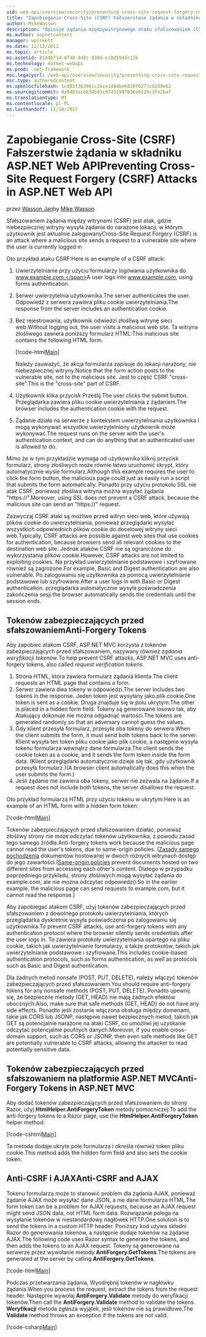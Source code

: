 ```yaml
---
uid: web-api/overview/security/preventing-cross-site-request-forgery-csrf-attacks
title: "Zapobieganie Cross-Site (CSRF) Fałszerstwie żądania w składniku ASP.NET Web API | Dokumentacja firmy Microsoft"
author: MikeWasson
description: "Opisuje żądania międzywitrynowego ataku sfałszowaniem (CSRF) oraz wdrożenie środków anti-CSRF w interfejsu API sieci Web platformy ASP.NET."
ms.author: aspnetcontent
manager: wpickett
ms.date: 12/12/2012
ms.topic: article
ms.assetid: 81d46f14-8f48-4d8c-830d-cc8d594dc11b
ms.technology: dotnet-webapi
ms.prod: .net-framework
msc.legacyurl: /web-api/overview/security/preventing-cross-site-request-forgery-csrf-attacks
msc.type: authoredcontent
ms.openlocfilehash: 1cd03f3b396cc2ece1d8dbe6820f6277c02d8e62
ms.sourcegitcommit: 9a9483aceb34591c97451997036a9120c3fe2baf
ms.translationtype: MT
ms.contentlocale: pl-PL
ms.lasthandoff: 11/10/2017
---
```

<a name="preventing-cross-site-request-forgery-csrf-attacks-in-aspnet-web-api"></a><span data-ttu-id="b5e14-103">Zapobieganie Cross-Site (CSRF) Fałszerstwie żądania w składniku ASP.NET Web API</span><span class="sxs-lookup"><span data-stu-id="b5e14-103">Preventing Cross-Site Request Forgery (CSRF) Attacks in ASP.NET Web API</span></span>
====================
<span data-ttu-id="b5e14-104">przez [Wasson Jan](https://github.com/MikeWasson)</span><span class="sxs-lookup"><span data-stu-id="b5e14-104">by [Mike Wasson](https://github.com/MikeWasson)</span></span>

<span data-ttu-id="b5e14-105">Sfałszowaniem żądania między witrynami (CSRF) jest atak, gdzie niebezpiecznej witryny wysyła żądanie do narażone lokacji, w którym użytkownik jest aktualnie zalogowany</span><span class="sxs-lookup"><span data-stu-id="b5e14-105">Cross-Site Request Forgery (CSRF) is an attack where a malicious site sends a request to a vulnerable site where the user is currently logged in</span></span>

<span data-ttu-id="b5e14-106">Oto przykład ataku CSRF:</span><span class="sxs-lookup"><span data-stu-id="b5e14-106">Here is an example of a CSRF attack:</span></span>

1. <span data-ttu-id="b5e14-107">Uwierzytelnianie przy użyciu formularzy logowania użytkownika do www.example.com.</span><span class="sxs-lookup"><span data-stu-id="b5e14-107">A user logs into www.example.com, using forms authentication.</span></span>
2. <span data-ttu-id="b5e14-108">Serwer uwierzytelnia użytkownika.</span><span class="sxs-lookup"><span data-stu-id="b5e14-108">The server authenticates the user.</span></span> <span data-ttu-id="b5e14-109">Odpowiedź z serwera zawiera pliku cookie uwierzytelniania.</span><span class="sxs-lookup"><span data-stu-id="b5e14-109">The response from the server includes an authentication cookie.</span></span>
3. <span data-ttu-id="b5e14-110">Bez rejestrowania, użytkownik odwiedzi złośliwą witrynę sieci web.</span><span class="sxs-lookup"><span data-stu-id="b5e14-110">Without logging out, the user visits a malicious web site.</span></span> <span data-ttu-id="b5e14-111">Ta witryna złośliwego zawiera poniższy formularz HTML:</span><span class="sxs-lookup"><span data-stu-id="b5e14-111">This malicious site contains the following HTML form:</span></span> 

    [!code-html[Main](preventing-cross-site-request-forgery-csrf-attacks/samples/sample1.html)]

    <span data-ttu-id="b5e14-112">Należy zauważyć, że akcja formularza zapisuje do lokacji narażony, nie niebezpiecznej witryny.</span><span class="sxs-lookup"><span data-stu-id="b5e14-112">Notice that the form action posts to the vulnerable site, not to the malicious site.</span></span> <span data-ttu-id="b5e14-113">Jest to część CSRF "cross-site".</span><span class="sxs-lookup"><span data-stu-id="b5e14-113">This is the "cross-site" part of CSRF.</span></span>
4. <span data-ttu-id="b5e14-114">Użytkownik klika przycisk Prześlij.</span><span class="sxs-lookup"><span data-stu-id="b5e14-114">The user clicks the submit button.</span></span> <span data-ttu-id="b5e14-115">Przeglądarka zawiera pliku cookie uwierzytelniania z żądaniem.</span><span class="sxs-lookup"><span data-stu-id="b5e14-115">The browser includes the authentication cookie with the request.</span></span>
5. <span data-ttu-id="b5e14-116">Żądanie działa na serwerze z kontekstem uwierzytelniania użytkownika i mogą wykonywać wszystkie uwierzytelniony użytkownik może wykonywać.</span><span class="sxs-lookup"><span data-stu-id="b5e14-116">The request runs on the server with the user's authentication context, and can do anything that an authenticated user is allowed to do.</span></span>

<span data-ttu-id="b5e14-117">Mimo że w tym przykładzie wymaga od użytkownika kliknij przycisk formularz, strony złośliwych może równie łatwo uruchomić skrypt, który automatycznie wyśle formularz.</span><span class="sxs-lookup"><span data-stu-id="b5e14-117">Although this example requires the user to click the form button, the malicious page could just as easily run a script that submits the form automatically.</span></span> <span data-ttu-id="b5e14-118">Ponadto przy użyciu protokołu SSL nie atak CSRF, ponieważ złośliwa witryna można wysyłać żądania "https://".</span><span class="sxs-lookup"><span data-stu-id="b5e14-118">Moreover, using SSL does not prevent a CSRF attack, because the malicious site can send an "https://" request.</span></span>

<span data-ttu-id="b5e14-119">Zazwyczaj CSRF ataki są możliwe przed witryn sieci web, które używają plików cookie do uwierzytelniania, ponieważ przeglądarki wysyłać wszystkich odpowiednich plików cookie do docelowej witryny sieci web.</span><span class="sxs-lookup"><span data-stu-id="b5e14-119">Typically, CSRF attacks are possible against web sites that use cookies for authentication, because browsers send all relevant cookies to the destination web site.</span></span> <span data-ttu-id="b5e14-120">Jednak ataków CSRF nie są ograniczone do wykorzystania plików cookie.</span><span class="sxs-lookup"><span data-stu-id="b5e14-120">However, CSRF attacks are not limited to exploiting cookies.</span></span> <span data-ttu-id="b5e14-121">Na przykład uwierzytelnianie podstawowe i szyfrowane również są zagrożone.</span><span class="sxs-lookup"><span data-stu-id="b5e14-121">For example, Basic and Digest authentication are also vulnerable.</span></span> <span data-ttu-id="b5e14-122">Po zalogowaniu się użytkownika za pomocą uwierzytelnianie podstawowe lub szyfrowane.</span><span class="sxs-lookup"><span data-stu-id="b5e14-122">After a user logs in with Basic or Digest authentication.</span></span> <span data-ttu-id="b5e14-123">przeglądarka automatycznie wysyła poświadczenia zakończenia sesji.</span><span class="sxs-lookup"><span data-stu-id="b5e14-123">the browser automatically sends the credentials until the session ends.</span></span>

## <a name="anti-forgery-tokens"></a><span data-ttu-id="b5e14-124">Tokenów zabezpieczających przed sfałszowaniem</span><span class="sxs-lookup"><span data-stu-id="b5e14-124">Anti-Forgery Tokens</span></span>

<span data-ttu-id="b5e14-125">Aby zapobiec atakom CSRF, ASP.NET MVC korzysta z tokenów zabezpieczających przed sfałszowaniem, nazywany również *żądania weryfikacji tokenów*.</span><span class="sxs-lookup"><span data-stu-id="b5e14-125">To help prevent CSRF attacks, ASP.NET MVC uses anti-forgery tokens, also called *request verification tokens*.</span></span>

1. <span data-ttu-id="b5e14-126">Strona HTML, która zawiera formularz żądania klienta.</span><span class="sxs-lookup"><span data-stu-id="b5e14-126">The client requests an HTML page that contains a form.</span></span>
2. <span data-ttu-id="b5e14-127">Serwer zawiera dwa tokeny w odpowiedzi.</span><span class="sxs-lookup"><span data-stu-id="b5e14-127">The server includes two tokens in the response.</span></span> <span data-ttu-id="b5e14-128">Jeden token jest wysyłany jako plik cookie.</span><span class="sxs-lookup"><span data-stu-id="b5e14-128">One token is sent as a cookie.</span></span> <span data-ttu-id="b5e14-129">Druga znajduje się w polu ukrytym.</span><span class="sxs-lookup"><span data-stu-id="b5e14-129">The other is placed in a hidden form field.</span></span> <span data-ttu-id="b5e14-130">Tokeny są generowane losowo tak, aby Atakujący dokonuje nie można odgadnąć wartości.</span><span class="sxs-lookup"><span data-stu-id="b5e14-130">The tokens are generated randomly so that an adversary cannot guess the values.</span></span>
3. <span data-ttu-id="b5e14-131">Gdy klient przesyła formularz, przesyła oba tokeny do serwera.</span><span class="sxs-lookup"><span data-stu-id="b5e14-131">When the client submits the form, it must send both tokens back to the server.</span></span> <span data-ttu-id="b5e14-132">Klient wysyła ten token pliku cookie jako plik cookie, a następnie wysyła tokenu formularza wewnątrz dane formularza.</span><span class="sxs-lookup"><span data-stu-id="b5e14-132">The client sends the cookie token as a cookie, and it sends the form token inside the form data.</span></span> <span data-ttu-id="b5e14-133">(Klient przeglądarki automatycznie dzieje się tak, gdy użytkownik przesyła formularz.)</span><span class="sxs-lookup"><span data-stu-id="b5e14-133">(A browser client automatically does this when the user submits the form.)</span></span>
4. <span data-ttu-id="b5e14-134">Jeśli żądanie nie zawiera oba tokeny, serwer nie zezwala na żądanie.</span><span class="sxs-lookup"><span data-stu-id="b5e14-134">If a request does not include both tokens, the server disallows the request.</span></span>

<span data-ttu-id="b5e14-135">Oto przykład formularza HTML przy użyciu tokenu w ukrytym:</span><span class="sxs-lookup"><span data-stu-id="b5e14-135">Here is an example of an HTML form with a hidden form token:</span></span>

[!code-html[Main](preventing-cross-site-request-forgery-csrf-attacks/samples/sample2.html)]

<span data-ttu-id="b5e14-136">Tokenów zabezpieczających przed sfałszowaniem działać, ponieważ złośliwy strony nie może odczytać tokenów użytkownika, z powodu zasad tego samego źródła.</span><span class="sxs-lookup"><span data-stu-id="b5e14-136">Anti-forgery tokens work because the malicious page cannot read the user's tokens, due to same-origin policies.</span></span> <span data-ttu-id="b5e14-137">([Zasady samego pochodzenia](http://www.w3.org/Security/wiki/Same_Origin_Policy) dokumentów hostowanej w dwóch różnych witrynach dostęp do jego zawartości.</span><span class="sxs-lookup"><span data-stu-id="b5e14-137">([Same-origin policies](http://www.w3.org/Security/wiki/Same_Origin_Policy) prevent documents hosted on two different sites from accessing each other's content.</span></span> <span data-ttu-id="b5e14-138">Dlatego w przypadku poprzedniego przykładu, strony złośliwych mogą wysyłać żądania do example.com, ale nie można odczytać odpowiedzi).</span><span class="sxs-lookup"><span data-stu-id="b5e14-138">So in the earlier example, the malicious page can send requests to example.com, but it cannot read the response.)</span></span>

<span data-ttu-id="b5e14-139">Aby zapobiegać atakom CSRF, użyj tokenów zabezpieczających przed sfałszowaniem z dowolnego protokołu uwierzytelniania, których przeglądarka dyskretnie wysyła poświadczenia po zalogowaniu się użytkownika.</span><span class="sxs-lookup"><span data-stu-id="b5e14-139">To prevent CSRF attacks, use anti-forgery tokens with any authentication protocol where the browser silently sends credentials after the user logs in.</span></span> <span data-ttu-id="b5e14-140">To zawiera protokoły uwierzytelniania opartego na pliku cookie, takich jak uwierzytelnianie formularzy, a także protokołów, takich jak uwierzytelnianie podstawowe i szyfrowane.</span><span class="sxs-lookup"><span data-stu-id="b5e14-140">This includes cookie-based authentication protocols, such as forms authentication, as well as protocols such as Basic and Digest authentication.</span></span>

<span data-ttu-id="b5e14-141">Dla żadnych metod nonsafe (POST, PUT, DELETE), należy włączyć tokenów zabezpieczających przed sfałszowaniem.</span><span class="sxs-lookup"><span data-stu-id="b5e14-141">You should require anti-forgery tokens for any nonsafe methods (POST, PUT, DELETE).</span></span> <span data-ttu-id="b5e14-142">Ponadto upewnij się, że bezpieczne metody (GET, HEAD) nie mają żadnych efektów ubocznych.</span><span class="sxs-lookup"><span data-stu-id="b5e14-142">Also, make sure that safe methods (GET, HEAD) do not have any side effects.</span></span> <span data-ttu-id="b5e14-143">Ponadto jeśli zostanie włączona obsługa między domenami, takie jak CORS lub JSONP, następnie nawet bezpiecznych metod, takich jak GET są potencjalnie narażone na ataki CSRF, co umożliwi jej uzyskanie odczytać potencjalnie poufnych danych.</span><span class="sxs-lookup"><span data-stu-id="b5e14-143">Moreover, if you enable cross-domain support, such as CORS or JSONP, then even safe methods like GET are potentially vulnerable to CSRF attacks, allowing the attacker to read potentially sensitive data.</span></span>

## <a name="anti-forgery-tokens-in-aspnet-mvc"></a><span data-ttu-id="b5e14-144">Tokenów zabezpieczających przed sfałszowaniem na platformie ASP.NET MVC</span><span class="sxs-lookup"><span data-stu-id="b5e14-144">Anti-Forgery Tokens in ASP.NET MVC</span></span>

<span data-ttu-id="b5e14-145">Aby dodać tokenów zabezpieczających przed sfałszowaniem do strony Razor, użyj **HtmlHelper.AntiForgeryToken** metody pomocniczej:</span><span class="sxs-lookup"><span data-stu-id="b5e14-145">To add the anti-forgery tokens to a Razor page, use the **HtmlHelper.AntiForgeryToken** helper method:</span></span>

[!code-cshtml[Main](preventing-cross-site-request-forgery-csrf-attacks/samples/sample3.cshtml)]

<span data-ttu-id="b5e14-146">Ta metoda dodaje ukryte pole formularza i określa również token pliku cookie.</span><span class="sxs-lookup"><span data-stu-id="b5e14-146">This method adds the hidden form field and also sets the cookie token.</span></span>

## <a name="anti-csrf-and-ajax"></a><span data-ttu-id="b5e14-147">Anti-CSRF i AJAX</span><span class="sxs-lookup"><span data-stu-id="b5e14-147">Anti-CSRF and AJAX</span></span>

<span data-ttu-id="b5e14-148">Tokenu formularza może to stanowić problem dla żądania AJAX, ponieważ żądanie AJAX może wysyłać dane JSON, a nie dane formularza HTML.</span><span class="sxs-lookup"><span data-stu-id="b5e14-148">The form token can be a problem for AJAX requests, because an AJAX request might send JSON data, not HTML form data.</span></span> <span data-ttu-id="b5e14-149">Rozwiązanie polega na wysyłanie tokenów w niestandardowy nagłówek HTTP.</span><span class="sxs-lookup"><span data-stu-id="b5e14-149">One solution is to send the tokens in a custom HTTP header.</span></span> <span data-ttu-id="b5e14-150">Poniższy kod używa składni Razor do generowania tokenów, a następnie dodaje tokenów na żądanie AJAX.</span><span class="sxs-lookup"><span data-stu-id="b5e14-150">The following code uses Razor syntax to generate the tokens, and then adds the tokens to an AJAX request.</span></span> <span data-ttu-id="b5e14-151">Tokeny są generowane na serwerze przez wywołanie metody **AntiForgery.GetTokens**.</span><span class="sxs-lookup"><span data-stu-id="b5e14-151">The tokens are generated at the server by calling **AntiForgery.GetTokens**.</span></span>

[!code-html[Main](preventing-cross-site-request-forgery-csrf-attacks/samples/sample4.html)]

<span data-ttu-id="b5e14-152">Podczas przetwarzania żądania, Wyodrębnij tokenów w nagłówku żądania.</span><span class="sxs-lookup"><span data-stu-id="b5e14-152">When you process the request, extract the tokens from the request header.</span></span> <span data-ttu-id="b5e14-153">Następnie wywołaj **AntiForgery.Validate** metody do weryfikacji tokenów.</span><span class="sxs-lookup"><span data-stu-id="b5e14-153">Then call the **AntiForgery.Validate** method to validate the tokens.</span></span> <span data-ttu-id="b5e14-154">**Weryfikacji** metoda zgłasza wyjątek, jeśli tokenów nie są prawidłowe.</span><span class="sxs-lookup"><span data-stu-id="b5e14-154">The **Validate** method throws an exception if the tokens are not valid.</span></span>

[!code-csharp[Main](preventing-cross-site-request-forgery-csrf-attacks/samples/sample5.cs)]
